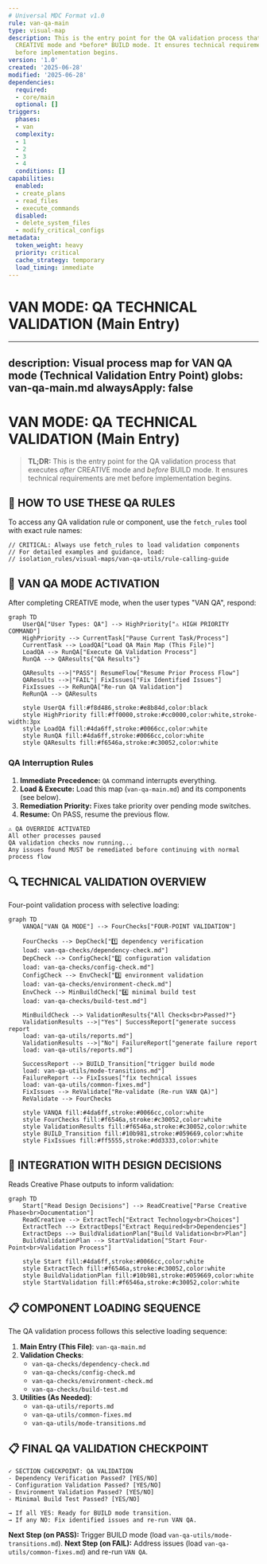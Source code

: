 ```yaml
---
# Universal MDC Format v1.0
rule: van-qa-main
type: visual-map
description: This is the entry point for the QA validation process that executes *after*
  CREATIVE mode and *before* BUILD mode. It ensures technical requirements are met
  before implementation begins.
version: '1.0'
created: '2025-06-28'
modified: '2025-06-28'
dependencies:
  required:
  - core/main
  optional: []
triggers:
  phases:
  - van
  complexity:
  - 1
  - 2
  - 3
  - 4
  conditions: []
capabilities:
  enabled:
  - create_plans
  - read_files
  - execute_commands
  disabled:
  - delete_system_files
  - modify_critical_configs
metadata:
  token_weight: heavy
  priority: critical
  cache_strategy: temporary
  load_timing: immediate
---
```


# VAN MODE: QA TECHNICAL VALIDATION (Main Entry)

---
description: Visual process map for VAN QA mode (Technical Validation Entry Point)
globs: van-qa-main.md
alwaysApply: false
---
# VAN MODE: QA TECHNICAL VALIDATION (Main Entry)

> **TL;DR:** This is the entry point for the QA validation process that executes *after* CREATIVE mode and *before* BUILD mode. It ensures technical requirements are met before implementation begins.

## 📣 HOW TO USE THESE QA RULES

To access any QA validation rule or component, use the `fetch_rules` tool with exact rule names:

```
// CRITICAL: Always use fetch_rules to load validation components
// For detailed examples and guidance, load:
// isolation_rules/visual-maps/van-qa-utils/rule-calling-guide
```

## 🚀 VAN QA MODE ACTIVATION

After completing CREATIVE mode, when the user types "VAN QA", respond:

```mermaid
graph TD
    UserQA["User Types: QA"] --> HighPriority["⚠️ HIGH PRIORITY COMMAND"]
    HighPriority --> CurrentTask["Pause Current Task/Process"]
    CurrentTask --> LoadQA["Load QA Main Map (This File)"]
    LoadQA --> RunQA["Execute QA Validation Process"]
    RunQA --> QAResults{"QA Results"}
    
    QAResults -->|"PASS"| ResumeFlow["Resume Prior Process Flow"]
    QAResults -->|"FAIL"| FixIssues["Fix Identified Issues"]
    FixIssues --> ReRunQA["Re-run QA Validation"]
    ReRunQA --> QAResults
    
    style UserQA fill:#f8d486,stroke:#e8b84d,color:black
    style HighPriority fill:#ff0000,stroke:#cc0000,color:white,stroke-width:3px
    style LoadQA fill:#4da6ff,stroke:#0066cc,color:white
    style RunQA fill:#4da6ff,stroke:#0066cc,color:white
    style QAResults fill:#f6546a,stroke:#c30052,color:white
```

### QA Interruption Rules

1. **Immediate Precedence:** `QA` command interrupts everything.
2. **Load & Execute:** Load this map (`van-qa-main.md`) and its components (see below).
3. **Remediation Priority:** Fixes take priority over pending mode switches.
4. **Resume:** On PASS, resume the previous flow.

```
⚠️ QA OVERRIDE ACTIVATED
All other processes paused
QA validation checks now running...
Any issues found MUST be remediated before continuing with normal process flow
```

## 🔍 TECHNICAL VALIDATION OVERVIEW

Four-point validation process with selective loading:

```mermaid
graph TD
    VANQA["VAN QA MODE"] --> FourChecks["FOUR-POINT VALIDATION"]
    
    FourChecks --> DepCheck["1️⃣ dependency verification
    load: van-qa-checks/dependency-check.md"]
    DepCheck --> ConfigCheck["2️⃣ configuration validation
    load: van-qa-checks/config-check.md"]
    ConfigCheck --> EnvCheck["3️⃣ environment validation
    load: van-qa-checks/environment-check.md"]
    EnvCheck --> MinBuildCheck["4️⃣ minimal build test
    load: van-qa-checks/build-test.md"]
    
    MinBuildCheck --> ValidationResults{"All Checks<br>Passed?"}
    ValidationResults -->|"Yes"| SuccessReport["generate success report
    load: van-qa-utils/reports.md"]
    ValidationResults -->|"No"| FailureReport["generate failure report
    load: van-qa-utils/reports.md"]
    
    SuccessReport --> BUILD_Transition["trigger build mode
    load: van-qa-utils/mode-transitions.md"]
    FailureReport --> FixIssues["fix technical issues
    load: van-qa-utils/common-fixes.md"]
    FixIssues --> ReValidate["Re-validate (Re-run VAN QA)"]
    ReValidate --> FourChecks
    
    style VANQA fill:#4da6ff,stroke:#0066cc,color:white
    style FourChecks fill:#f6546a,stroke:#c30052,color:white
    style ValidationResults fill:#f6546a,stroke:#c30052,color:white
    style BUILD_Transition fill:#10b981,stroke:#059669,color:white
    style FixIssues fill:#ff5555,stroke:#dd3333,color:white
```

## 🔄 INTEGRATION WITH DESIGN DECISIONS

Reads Creative Phase outputs to inform validation:

```mermaid
graph TD
    Start["Read Design Decisions"] --> ReadCreative["Parse Creative Phase<br>Documentation"]
    ReadCreative --> ExtractTech["Extract Technology<br>Choices"]
    ExtractTech --> ExtractDeps["Extract Required<br>Dependencies"]
    ExtractDeps --> BuildValidationPlan["Build Validation<br>Plan"]
    BuildValidationPlan --> StartValidation["Start Four-Point<br>Validation Process"]
    
    style Start fill:#4da6ff,stroke:#0066cc,color:white
    style ExtractTech fill:#f6546a,stroke:#c30052,color:white
    style BuildValidationPlan fill:#10b981,stroke:#059669,color:white
    style StartValidation fill:#f6546a,stroke:#c30052,color:white
```

## 📋 COMPONENT LOADING SEQUENCE

The QA validation process follows this selective loading sequence:

1. **Main Entry (This File)**: `van-qa-main.md`
2. **Validation Checks**:
   - `van-qa-checks/dependency-check.md`
   - `van-qa-checks/config-check.md`
   - `van-qa-checks/environment-check.md`
   - `van-qa-checks/build-test.md`
3. **Utilities (As Needed)**:
   - `van-qa-utils/reports.md`
   - `van-qa-utils/common-fixes.md`
   - `van-qa-utils/mode-transitions.md`

## 📋 FINAL QA VALIDATION CHECKPOINT

```
✓ SECTION CHECKPOINT: QA VALIDATION
- Dependency Verification Passed? [YES/NO]
- Configuration Validation Passed? [YES/NO]
- Environment Validation Passed? [YES/NO]
- Minimal Build Test Passed? [YES/NO]

→ If all YES: Ready for BUILD mode transition.
→ If any NO: Fix identified issues and re-run VAN QA.
```

**Next Step (on PASS):** Trigger BUILD mode (load `van-qa-utils/mode-transitions.md`).
**Next Step (on FAIL):** Address issues (load `van-qa-utils/common-fixes.md`) and re-run `VAN QA`. 